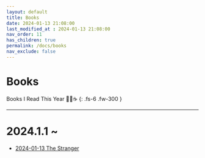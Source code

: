 ```yaml
---
layout: default
title: Books
date: 2024-01-13 21:08:00
last_modified_at : 2024-01-13 21:08:00
nav_order: 11
has_children: true
permalink: /docs/books
nav_exclude: false
---
```


# Books

Books I Read This Year 🤎✨☕️
{: .fs-6 .fw-300 }


---

# 2024.1.1 ~
- [2024-01-13 The Stranger](./2024/2024.md)                                                                             